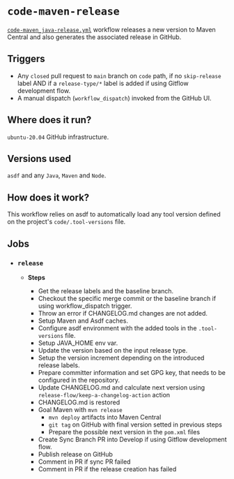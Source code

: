# `code-maven-release`

[`code-maven_java-release.yml`](../code-maven_java-release.yml) workflow releases a new version to Maven Central and also generates the associated release in GitHub.

## Triggers

- Any `closed` pull request to `main` branch on `code` path, if no `skip-release` label AND if a `release-type/*` label is added if using Gitflow development flow.
- A manual dispatch (`workflow_dispatch`) invoked from the GitHub UI.

## Where does it run?

`ubuntu-20.04` GitHub infrastructure.

## Versions used

`asdf` and any `Java`, `Maven` and `Node`.

## How does it work?

This workflow relies on asdf to automatically load any tool version defined on the project's `code/.tool-versions` file.

## Jobs

- ### `release`

  - **Steps**

    - Get the release labels and the baseline branch.
    - Checkout the specific merge commit or the baseline branch if using workflow_dispatch trigger.
    - Throw an error if CHANGELOG.md changes are not added.
    - Setup Maven and Asdf caches.
    - Configure asdf environment with the added tools in the `.tool-versions` file.
    - Setup JAVA_HOME env var.
    - Update the version based on the input release type.
    - Setup the version increment depending on the introduced release labels.
    - Prepare committer information and set GPG key, that needs to be configured in the repository.
    - Update CHANGELOG.md and calculate next version using `release-flow/keep-a-changelog-action` action
    - CHANGELOG.md is restored
    - Goal Maven with `mvn release`
      - `mvn deploy` artifacts into Maven Central
      - `git tag` on GitHub with final version setted in previous steps
      - Prepare the possible next version in the `pom.xml` files
    - Create Sync Branch PR into Develop if using Gitflow development flow.
    - Publish release on GitHub
    - Comment in PR if sync PR failed
    - Comment in PR if the release creation has failed
